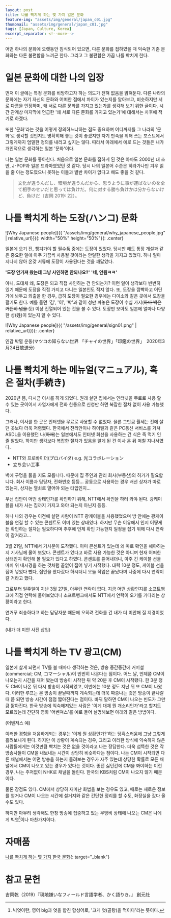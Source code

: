 ```yaml
---
layout: post
title: 나를 빡치게 하는 몇 가지 일본 문화
feature-img: "assets/img/general/japan_c01.jpg"
thumbnail: "assets/img/general/japan_c01.jpg"
tags: [Japan, Culture, Korea]
excerpt_separator: <!--more-->
---
```


어떤 하나의 문화에 오랫동안 침식되어 있으면, 다른 문화를 접하였을 때 익숙한 기존 문화와는 다른 불편함을 느끼곤 한다. 그리고 그 불편함은 가끔 나를 빡치게 한다.

<!--more-->

# 일본 문화에 대한 나의 입장

먼저 이 글에는 특정 문화를 비방하고자 하는 의도가 전혀 없음을 밝혀둔다. 다른 나라의 문화에는 자기 자신의 문화와 어떠한 점에서 차이가 있는지를 알아보고, 비슷하지만 서로 다름을 인정하며, 왜 서로 다른 문화를 가지고 있는가를 생각해 보기 위한 글이다. 시간 관계상 마지막에 언급한 '왜 서로 다른 문화를 가지고 있는가'에 대해서는 차후에 적기로 하겠다.

또한 '문화'라는 것을 어떻게 정의하느냐하는 점도 중요하며 어디까지를 그 나라의 '문화'로 생각할 것인지도 명확히해 놓는 것이 좋겠지만 자기 만족을 위해 쓰는 포스트에서 그렇게까지 엄밀한 정의를 내리고 싶지는 않다. 따라서 아래에서 예로 드는 것들은 내가 개인적으로 생각하는 일본 '문화'이다.

나는 일본 문화를 좋아한다. 처음으로 일본 문화를 접하게 된 것은 아마도 2000년 대 초반, J-POP과 일본 드라마였었던 것 같다. 당시 나의 일본어 수준은 히라가나만 겨우 읽을 줄 아는 정도였으니 못하는 이들과 별반 차이가 없다고 해도 좋을 것 같다.

> 文化が違うんだし、環境が違うんだから、思うように事が運ばないのを全て相手のせいだと思っては負けだ。何に対する勝ち負けかは分からないけど、負けだ（吉岡 2019: 22）。

# 나를 빡치게 하는 도장(ハンコ) 문화

![Why Japanese people]({{ "/assets/img/general/why_japanese_people.jpg" | relative_url}}){: width="50%" height="50%"}{: .center} 

일본에 오기 전, 챙겨가야 할 필수품 중에는 도장이 있었다. 당시만 해도 통장 개설과 같은 중요한 일에 아주 가끔씩 사용될 것이라는 안일한 생각을 가지고 있었다. 허나 얼마 지나지 않아 온갖 서류에 도장이 사용된다는 것을 깨닳았다. 

**'도장 안가져 왔는데 그냥 사인하면 안되나요?'** **'네, 안됨ㅋㅋ'**

아니, 도대체 왜, 도장은 되고 직접 사인하는 건 안되는가? 이런 일이 생각보다 빈번히 있기 때문에 도장을 직접 가지고 다니는 일본인도 적지 않다. 또, 도장을 깜빡하고 어딘가에 놔두고 외출을 한 경우, 급히 도장이 필요한 경우에는 다이소와 같은 곳에서 도장을 팔기도 한다. 예를 들면 '김', '이', '박'과 같이 성만 파놓은 도장이 수십 가지(~~아마 백은 거뜬히 넘을 듯~~) 이상 진열되어 있는 것을 볼 수 있다. 도장만 보아도 일본에 얼마나 다양한 성(姓)이 있는지 알 수 있다.

![Why Japanese people]({{ "/assets/img/general/sign01.png" | relative_url}}){: .center} 

인감 박멸 운동(マツコの知らない世界 「チャイの世界」「印鑑の世界」　2020年3月24日放送分)

# 나를 빡치게 하는 메뉴얼(マニュアル), 혹은 절차(手続き)

2020년 봄, 다시금 이사를 하게 되었다. 원래 살던 집에서는 인터넷을 무료로 사용 할 수 있는 곳이어서 사업자에게 전화 한통으로 신청만 하면 복잡한 절차 없이 사용 가능했다.

그러나, 이사를 한 곳은 인터넷을 무료로 사용할 수 없었다. 물론 그만큼 월세는 전에 살던 곳보다 더욱 저렴했다. 한국에서 천리안이나 하이텔과 같은 PC통신 서비스를 거쳐 ASDL을 이용했던 나(~~아재~~)는 일본에서도 인터넷 회선을 사용하는 건 식은 죽 먹기 인 줄 알았다. 하지만 생각보다 복잡한 절차가 있음을 알게 된 건 이사 온 뒤 며칠 지나서였다.

- NTT와 프로바이더(プロバイダ) e.g. 光コラボレーション
- 立ち会い工事

벽에 구멍을 뚫을 지도 모릅니다. 때문에 집 주인과 관리 회사(부동산)의 허가가 필요합니다. 회사 이름과 담당자, 전화번호 등등... 공동으로 사용하는 경우 배선 상자가 따로 있는지, 상자는 열쇠로 열어야 되는 타입인지...

우선 집안이 어떤 상태인가를 확인하기 위해, NTT에서 확인을 하러 와야 된다. 광케이블을 내가 사는 집까지 가지고 와야 되는지 아닌지 등등.

허나 나의 경우는 이전에 살던 사람이 NTT 광케이블을 사용했었으며 방 안에는 광케이블을 연결 할 수 있는 콘센트도 이미 있는 상태였다. 하지만 무슨 이유에서 인지 어떻게든 확인하는 절차는 필요하다며 추후에 언제 확인 가능한지 일정을 잡기 위해 다시 연락이 갈거라고...

3월 21일, NTT에서 기사분이 도착했다. 이미 콘센트가 있는데 왜 따로 확인을 해야하는지 기사님께 물어 보았다. 콘센트가 있다고 바로 사용 가능한 것은 아니며 현재 어떠한 상태인지 확인해 볼 필요가 있다고 하였다. 콘센트를 뜯어내더니, 아주 긴 케이블 선을 마치 위 내시경을 하는 것처럼 끝없이 집어 넣기 시작했다. 대략 10분 정도, 케이블 선을 집어 넣었다 뺐다, 집안을 왔다갔다 하시더니 오늘 작업은 끝났다며 나중에 다시 연락이 갈 거라고 했다.

그로부터 일주일이 지난 3월 27일, 아무런 연락이 없다. 지금 어떤 상황인지를 소프트뱅크에 직접 연락해 물어보았더니 소프트뱅크에서도 NTT에서 연락이 오기를 기다리는 상황이라고 한다.

연거푸 죄송하다고 하는 담당자분 때문에 오히려 전화를 건 내가 더 미안해 질 지경이었다.

(내가 더 미안 사진 삽입)

# 나를 빡치게 하는 TV 광고(CM)

일본에 살게 되면서 TV를 볼 때마다 생각하는 것은, 방송 중간중간에 커머셜(commercial; CM, コマーシャル)이 빈번히 나온다는 점이다. 어느 날, 언제쯤 CM이 나오는지 시간을 재어 봤는데 방송이 시작한 뒤 약 20분 후 CM이 시작됐다. 한 3분 정도 CM이 나온 뒤 다시 방송이 시작되었고, 이번에는 10분 정도 지난 뒤 또 CM이 나왔다. 이러한 루프는 본 방송이 끝날때까지 계속되는데 더욱 짜증나는 것은 방송이 끝나갈 때 쯤 되면 방송 시간이 점점 짧아진다는 점이다. 바꿔 말하면 CM이 나오는 빈도가 그만큼 짧아진다. 한국 방송에 익숙해져있는 사람은 '이게 대체 뭔 개소리인가'라고 할지도 모르겠는데 간단히 영화 '어벤져스'를 예로 들어 설명해보면 아래와 같은 방법이다.



(어벤저스 예)

이러한 경험을 처음하게되는 경우는 '이게 뭔 상황인가?'하는 당혹스러움에 그냥 그렇게 흘려보내게 된다. 하지만 이 상황이 계속되는 경우, 그리고 이러한 방식에 익숙하지 않은 사람들에게는 이것만큼 빡치는 것은 없을 것이라고 나는 장담한다. 더욱 섬뜩한 것은 각 방송사들이 CM을 내보내는 시간이 상당히 비슷하다는 점이다. 나는 CM이 시작되면 다른 채널에서는 어떤 방송을 하는지 돌려보는 경우가 자주 있는데 상당한 확률로 모든 채널에서 CM이 나오고 있는 경우가 있다는 것이다. 좋던 싫던간에 CM을 봐야하는 이런 경우, 나는 주저없이 NHK로 채널을 돌린다. 한국의 KBS처럼 CM이 나오지 않기 때문이다.

물론 장점도 있다. CM에서 상당히 재미난 화법을 보는 경우도 있고, 때로는 새로운 정보를 얻거나 CM이 나오는 시간에 설거지와 같은 간단한 정리를 할 수도, 화장실을 갔다 올 수도 있다.

하지만 아무리 생각해도 한창 방송에 집중하고 있는 무방비 상태에 나오는 CM은 나에게 빅엿[^1]이나 마찬가지이다. 

# 자매품

[나를 빡치게 하는 몇 가지 한국 문화]( https://babelturo.github.io/2020/03/11/furious02.html ){: target="_blank"}

# 참고 문헌

吉岡乾（2019）『現地嫌いなフィールド言語学者、かく語りき。』 創元社

[^1]: 빅엿이란, 영어 big과 엿을 합친 합성어로, '크게 엿(골탕)을 먹이다'라는 뜻이다.